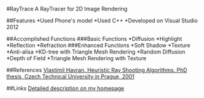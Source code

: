 #RayTrace
A RayTracer for 2D Image Rendering

##Features
*Used Phone's model
*Used C++
*Developed on Visual Studio 2012

##Accomplished Functions
###Basic Functions
*Diffusion
*Highlight
*Reflection
*Refraction
###Enhanced Functions
*Soft Shadow
*Texture
*Anti-alisa
*KD-tree with Triangle Mesh Rendering
*Random Diffusion
*Depth of Field
*Triangle Mesh Rendering with Texture

##References
[Vlastimil Havran. Heuristic Ray Shooting Algorithms. PhD thesis,
 Czech Technical University in Prague, 2001](http://dcgi.felk.cvut.cz/home/havran/DISSVH/dissvh.pdf)
 
 ##Links
 [Detailed description on my homepage](http://zhanghaotian1994.com/projects/RayTrace/)